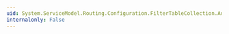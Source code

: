 ```yaml
---
uid: System.ServiceModel.Routing.Configuration.FilterTableCollection.Add(System.ServiceModel.Routing.Configuration.FilterTableEntryCollection)
internalonly: False
---
```

